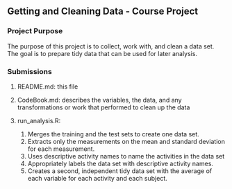 ## Getting and Cleaning Data - Course Project

### Project Purpose
The purpose of this project is to collect, work with, and clean a data set. 
The goal is to prepare tidy data that can be used for later analysis. 

### Submissions
1) README.md: this file

2) CodeBook.md: describes the variables, the data, and any transformations or work that performed to clean up the data

3) run_analysis.R: 
	1. Merges the training and the test sets to create one data set.
	2. Extracts only the measurements on the mean and standard deviation for each measurement. 
	3. Uses descriptive activity names to name the activities in the data set
	4. Appropriately labels the data set with descriptive activity names. 
	5. Creates a second, independent tidy data set with the average of each variable for each activity and each subject.